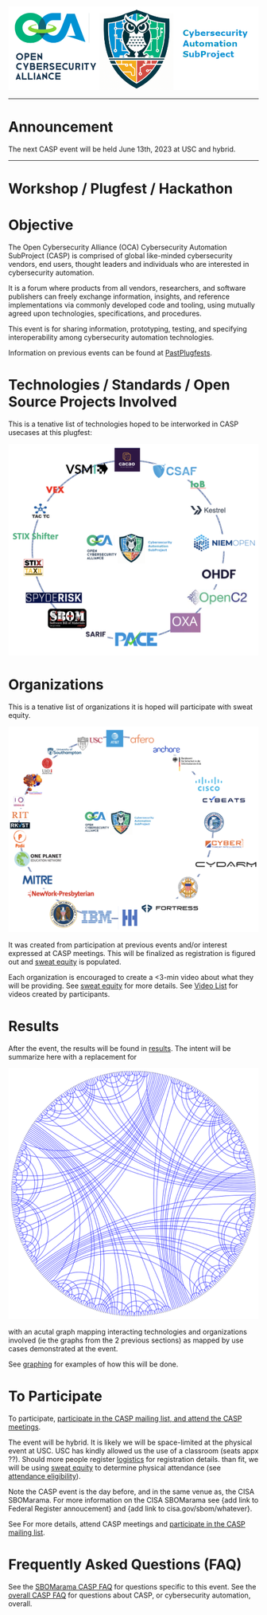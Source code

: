 ![logo](../../../Images/Casp-landscape3.png)

---

# Announcement

The next CASP event will be held June 13th, 2023 at USC and hybrid.

---


# Workshop / Plugfest / Hackathon

# Objective
The Open Cybersecurity Alliance (OCA) Cybersecurity Automation SubProject (CASP) is comprised of global like-minded cybersecurity vendors, end users, thought leaders and individuals who are interested in cybersecurity automation.

It is a forum where products from all vendors, researchers, and software publishers can freely exchange information, insights, and reference implementations via commonly developed code and tooling, using mutually agreed upon technologies, specifications, and procedures.

This event is for sharing information, prototyping, testing, 
and specifying interoperability among cybersecurity automation technologies.

Information on previous events can be found at
[PastPlugfests](../../PastPlugfests/).

# Technologies / Standards / Open Source Projects Involved
This is a tenative list of technologies hoped to be interworked
in CASP usecases at this plugfest:

![technologies](../../../Images/CASP_technologies.png)

# Organizations
This is a tenative list of organizations it is hoped will participate
with sweat equity.

![orgs](../../../Images/CASP_orgs.png)

It was created from participation at previous events and/or interest
expressed at CASP meetings.
This will be finalized as registration is figured out and
[sweat equity](./SweatEquity/README.md) is populated.

Each organization is encouraged to create a <3-min video about
what they will be providing. 
See [sweat equity](./SweatEquity/README.md)
for more details.
See [Video List](./SweatEquity/video_list.md) for videos created by 
participants.

# Results
After the event, the results will be found in [results](./Results/README.md).
The intent will be summarize here with a replacement for

![results](../../../Images/BigPictureConnections.png)

with an acutal graph mapping interacting technologies 
and organizations involved (ie the graphs from the 2 previous sections)
as mapped by use cases demonstrated at the event.

See [graphing](./SweatEquity/graphing_results.md) for examples of how this will be done.

# To Participate
To participate,
[participate in the CASP mailing list, and attend the CASP meetings](https://lists.oasis-open-projects.org/g/oca-casp).

The event will be hybrid.
It is likely we will be space-limited 
at the physical event at USC.
USC has kindly allowed us the use of a classroom
(seats appx ??).
Should more people register
[logistics](./logistics.md)
for registration details.
than fit, we will be using 
[sweat equity](./faq.md#what-is-sweat-equity)
to determine physical attendance
(see [attendance eligibility](./faq.md#how-will-physical-attendance-be-determined)).

Note the CASP event is the day before, 
and in the same venue as, 
the CISA SBOMarama.
For more information on the CISA SBOMarama 
see {add link to Federal Register annoucement} 
and {add link to cisa.gov/sbom/whatever}.

See 
For more details, attend CASP meetings
and [participate in the CASP mailing list](https://lists.oasis-open-projects.org/g/oca-casp).

# Frequently Asked Questions (FAQ)
See the [SBOMarama CASP FAQ](faq.md) for questions 
specific to this event. 
See the [overall CASP FAQ](../../CASP-FAQ.md) for questions 
about CASP, or cybersecurity automation, overall.
